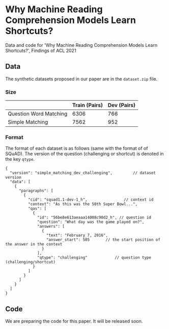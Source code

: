 # Why Machine Reading Comprehension Models Learn Shortcuts?
Data and code for 'Why Machine Reading Comprehension Models Learn Shortcuts?', Findings of ACL 2021

## Data
The synthetic datasets proposed in our paper are in the `dataset.zip` file.
### Size

|                        | Train (Pairs) | Dev (Pairs) |
|------------------------|---------------|-------------|
| Question Word Matching | 6306          | 766         |
| Simple Matching        | 7562          | 952         |

### Format
The format of each dataset is as follows (same with the format of  of SQuAD).
The version of the question (challenging or shortcut) is denoted in the key `qtype`. 
```
{
  "version": "simple_matching_dev_challenging",  		// dataset version
  "data": [
    {
      "paragraphs": [
        {
          "cid": "squad1.1-dev-1_h", 				// context id
          "context": "As this was the 50th Super Bowl...",
          "qas": [
            {
              "id": "56be8e613aeaaa14008c90d2_h", // question id
              "question": "What day was the game played on?",
              "answers": [
                {
                  "text": "February 7, 2016",
                  "answer_start": 505 		// the start position of the answer in the context
                }
              ],
              "qtype": "challenging" 			// question type (challenging/shortcut)
            }
          ]
        }
      ]
    }
  ]
}
```


## Code
We are preparing the code for this paper. It will be released soon.
